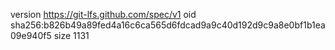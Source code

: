 version https://git-lfs.github.com/spec/v1
oid sha256:b826b49a89fed4a16c6ca565d6fdcad9a9c40d192d9c9a8e0bf1b1ea09e940f5
size 1131
